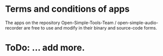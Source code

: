 # Terms and conditions of apps

The apps on the repository Open-Simple-Tools-Team / open-simple-audio-recorder are free to use and modify in their binary and source-code forms.

# ToDo: ... add more.

